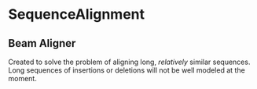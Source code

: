 SequenceAlignment
=================

Beam Aligner
------------

Created to solve the problem of aligning long, *relatively* similar sequences. Long sequences of insertions or deletions 
will not be well modeled at the moment.


